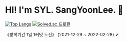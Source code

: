 # HI! I'm SYL. SangYoonLee. 👋


[![Top Langs](https://github-readme-stats.vercel.app/api/top-langs/?username=SangYoonLee1231&layout=compact)](https://github.com/anuraghazra/github-readme-stats)
[![Solved.ac 프로필](http://mazassumnida.wtf/api/v2/generate_badge?boj=prestro1231)](https://solved.ac/prestro1231)

《방학기간 1일 1커밋 도전》  (2021-12-29 ~ 2022-02-28) ✔
